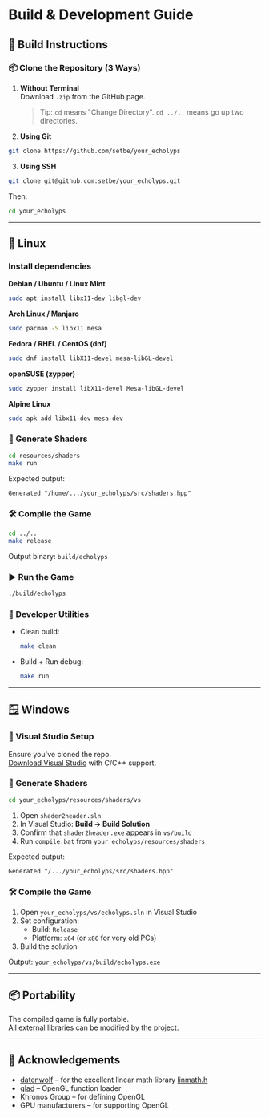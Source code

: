 # Build & Development Guide

## 🔧 Build Instructions

### 📦 Clone the Repository (3 Ways)

1. **Without Terminal**  
   Download `.zip` from the GitHub page.  
   > Tip: `cd` means "Change Directory". `cd ../..` means go up two directories.

2. **Using Git**
```sh
git clone https://github.com/setbe/your_echolyps
```

3. **Using SSH**
```sh
git clone git@github.com:setbe/your_echolyps.git
```

Then:
```sh
cd your_echolyps
```

---

## 🐧 Linux

### Install dependencies
**Debian / Ubuntu / Linux Mint**
```sh
sudo apt install libx11-dev libgl-dev
```

**Arch Linux / Manjaro**
```sh
sudo pacman -S libx11 mesa
```

**Fedora / RHEL / CentOS (dnf)**
```sh
sudo dnf install libX11-devel mesa-libGL-devel
```

**openSUSE (zypper)**
```sh
sudo zypper install libX11-devel Mesa-libGL-devel
```

**Alpine Linux**
```sh
sudo apk add libx11-dev mesa-dev
```

### 🎨 Generate Shaders
```sh
cd resources/shaders
make run
```
Expected output:
```
Generated "/home/.../your_echolyps/src/shaders.hpp"
```

### 🛠 Compile the Game
```sh
cd ../..
make release
```

Output binary: `build/echolyps`

### ▶️ Run the Game
```sh
./build/echolyps
```

### 🧪 Developer Utilities

- Clean build:
  ```sh
  make clean
  ```

- Build + Run debug:
  ```sh
  make run
  ```

---

## 🪟 Windows

### 💼 Visual Studio Setup

Ensure you've cloned the repo.  
[Download Visual Studio](https://visualstudio.microsoft.com/downloads/) with C/C++ support.

### 🎨 Generate Shaders

```sh
cd your_echolyps/resources/shaders/vs
```

1. Open `shader2header.sln`
2. In Visual Studio: **Build → Build Solution**
3. Confirm that `shader2header.exe` appears in `vs/build`
4. Run `compile.bat` from `your_echolyps/resources/shaders`

Expected output:
```
Generated "/.../your_echolyps/src/shaders.hpp"
```

### 🛠 Compile the Game

1. Open `your_echolyps/vs/echolyps.sln` in Visual Studio  
2. Set configuration:
   - Build: `Release`
   - Platform: `x64` (or `x86` for very old PCs)
3. Build the solution

Output: `your_echolyps/vs/build/echolyps.exe`

---

## 📦 Portability

The compiled game is fully portable.  
All external libraries can be modified by the project.

---

## 🙏 Acknowledgements

- [datenwolf](https://github.com/datenwolf) – for the excellent linear math library [linmath.h](https://github.com/datenwolf/linmath.h)
- [glad](https://glad.dav1d.de/) – OpenGL function loader
- Khronos Group – for defining OpenGL
- GPU manufacturers – for supporting OpenGL
